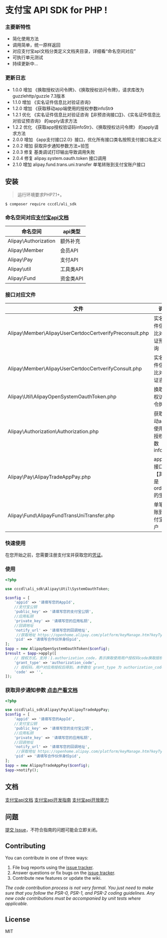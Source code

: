 # 支付宝 API SDK for PHP  !

### 主要新特性

* 简化使用方法
* 调用简单，统一原样返回
* 对应支付宝api文档分类定义文档夹目录，详细看“命名空间对应”
* 可执行单元测试
* 持续更新中...

### 更新日志

- 1.0.0 增加 《换取授权访问令牌》、《换取授权访问令牌》，请求库改为 guzzlehttp/guzzle 7.3版本
- 1.1.0 增加 《实名证件信息比对验证咨询》
- 1.2.0 增加 《获取移动app端使用的授权参数infoStr》
- 1.2.1 优化 《实名证件信息比对验证咨询【非预咨询接口】》、《实名证件信息比对验证预咨询》 的apply请求方法
- 1.2.2 优化 《获取app授权验证码infoStr》、《换取授权访问令牌》 的apply请求方法
- 2.0.0 增加 《app支付接口2.0》接口，优化所有接口类名按照支付接口名定义
- 2.0.2 增加 获取异步通知参数方法+验签
- 2.0.3 修复 基类调试打印输出导致调用失败
- 2.0.4 修复 alipay.system.oauth.token 接口调用
- 2.1.0 增加 alipay.fund.trans.uni.transfer 单笔转账到支付宝账户接口

## 安装

> 运行环境要求PHP7.1+。

```shell
$ composer require cccdl/ali_sdk
```

### 命名空间对应[支付宝api文档](https://opendocs.alipay.com/apis)

| 命名空间|api类型|
| ------------------|------------|
| Alipay\Authorization|额外补充|
| Alipay\Member|会员API|
| Alipay\Pay|支付API|
| Alipay\util|工具类API|
| Alipay\Fund|资金类API|

### 接口对应文件

| 文件|说明|
| -------------------|------------|
| Alipay\Member\AlipayUserCertdocCertverifyPreconsult.php|实名证件信息比对验证预咨询|
| Alipay\Member\AlipayUserCertdocCertverifyConsult.php|实名证件信息比对验证咨询|
| Alipay\Util\AlipayOpenSystemOauthToken.php|换取授权访问令牌|
| Alipay\Authorization\Authorization.php|获取移动app端使用的授权参数infoStr|
| Alipay\Pay\AlipayTradeAppPay.php|app支付接口2.0【其实是orderStr的生成】|
| Alipay\Fund\AlipayFundTransUniTransfer.php|单笔转账到支付宝账户|

### 快速使用

在您开始之前，您需要注册支付宝并获取您的[凭证](https://opendocs.alipay.com/apis/api_9/alipay.system.oauth.token)。

### 使用

```php
<?php

use cccdl\ali_sdk\Alipay\Util\SystemOauthToken;

$config = [
    'appid' => '请填写您的AppId',
    //支付宝公钥
    'public_key' => '请填写您的支付宝公钥',
    //应用私钥
    'private_key' => '请填写您的应用私钥',
    //回调地址
    'notify_url' => '请填写您的回调地址',
     //获取地址 https://openhome.alipay.com/platform/keyManage.htm?keyType=partner 合作伙伴身份pid
    'pid' => '请填写合作伙伴身份pid',
];
$app = new AlipayOpenSystemOauthToken($config);
$result = $app->apply([
    // 授权方式。支持：1.authorization_code，表示换取使用用户授权码code换取授权令牌access_token。 2.refresh_token，表示使用refresh_token刷新获取新授权令牌。
    'grant_type' => 'authorization_code',
    // 授权码，用户对应用授权后得到。本参数在 grant_type 为 authorization_code 时必填；为 refresh_token 时不填。
    'code' => '',
]);
```

### 获取异步通知参数 [点击产看文档](https://opendocs.alipay.com/open/204/105301#%E5%BC%82%E6%AD%A5%E8%BF%94%E5%9B%9E%E7%BB%93%E6%9E%9C%E7%9A%84%E9%AA%8C%E7%AD%BE)

```php
<?php

use cccdl\ali_sdk\Alipay\Pay\AlipayTradeAppPay;
$config = [
    'appid' => '请填写您的AppId',
    //支付宝公钥
    'public_key' => '请填写您的支付宝公钥',
    //应用私钥
    'private_key' => '请填写您的应用私钥',
    //回调地址
    'notify_url' => '请填写您的回调地址',
     //获取地址 https://openhome.alipay.com/platform/keyManage.htm?keyType=partner 合作伙伴身份pid
    'pid' => '请填写合作伙伴身份pid',
];
$app = new AlipayTradeAppPay($config);
$app->notify();
```

## 文档

[支付宝api文档](https://opendocs.alipay.com/apis)
[支付宝api开发指南](https://opendocs.alipay.com/open/200)
[支付宝api开放能力](https://opendocs.alipay.com/apis/01da3s)

## 问题

[提交 Issue](https://github.com/cccdl/ali_sdk/issues)，不符合指南的问题可能会立即关闭。

## Contributing

You can contribute in one of three ways:

1. File bug reports using the [issue tracker](https://github.com/cccdl/ali_sdk/issues).
2. Answer questions or fix bugs on the [issue tracker](https://github.com/cccdl/ali_sdk/issues).
3. Contribute new features or update the wiki.

_The code contribution process is not very formal. You just need to make sure that you follow the PSR-0, PSR-1, and
PSR-2 coding guidelines. Any new code contributions must be accompanied by unit tests where applicable._

## License

MIT
